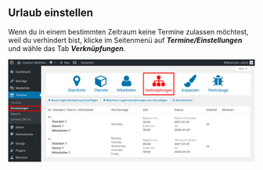 ## Urlaub einstellen

Wenn du in einem bestimmten Zeitraum keine Termine zulassen möchtest, weil du verhindert bist, klicke im Seitenmenü auf _**Termine/Einstellungen**_ und wähle das Tab _**Verknüpfungen**_.

![Was sind Zeiträume](./assets/overview.jpg)
